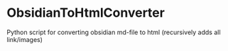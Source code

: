# ObsidianToHtmlConverter
Python script for converting obsidian md-file to html (recursively adds all link/images)
